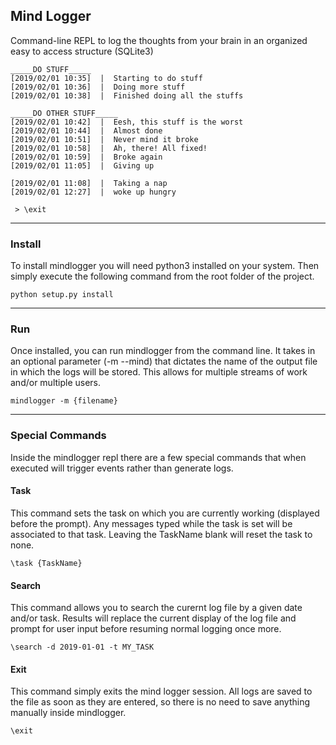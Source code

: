 Mind Logger
---
Command-line REPL to log the thoughts from your brain in an organized easy to access structure (SQLite3)

```
_____DO STUFF_____
[2019/02/01 10:35]  |  Starting to do stuff
[2019/02/01 10:36]  |  Doing more stuff
[2019/02/01 10:38]  |  Finished doing all the stuffs

_____DO OTHER STUFF_____
[2019/02/01 10:42]  |  Eesh, this stuff is the worst
[2019/02/01 10:44]  |  Almost done
[2019/02/01 10:51]  |  Never mind it broke
[2019/02/01 10:58]  |  Ah, there! All fixed!
[2019/02/01 10:59]  |  Broke again
[2019/02/01 11:05]  |  Giving up

[2019/02/01 11:08]  |  Taking a nap
[2019/02/01 12:27]  |  woke up hungry

 > \exit
```

---

### Install

To install mindlogger you will need python3 installed on your system. Then simply execute the following command from the root folder of the
project.

```
python setup.py install
```

---

### Run

Once installed, you can run mindlogger from the command line. It takes in an optional parameter (-m --mind) that dictates the name of the
output file in which the logs will be stored. This allows for multiple streams of work and/or multiple users.

```
mindlogger -m {filename}
```

---

### Special Commands

Inside the mindlogger repl there are a few special commands that when executed will trigger events rather than generate logs.

#### Task

This command sets the task on which you are currently working (displayed before the prompt). Any messages typed while 
the task is set will be associated to that task. Leaving the TaskName blank will reset the task to none.

```
\task {TaskName}
```

#### Search

This command allows you to search the curernt log file by a given date and/or task. Results will replace the current display of the log file and
prompt for user input before resuming normal logging once more.

```
\search -d 2019-01-01 -t MY_TASK
```

#### Exit

This command simply exits the mind logger session. All logs are saved to the file as soon as they are entered, so there is no need
to save anything manually inside mindlogger.

```
\exit
```
